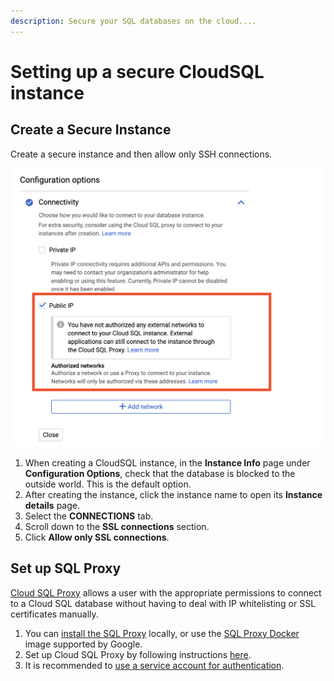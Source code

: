 ```yaml
---
description: Secure your SQL databases on the cloud....
---
```


# Setting up a secure CloudSQL instance

## Create a Secure Instance

Create a secure instance and then allow only SSH connections.

![The Public IP option should be checked, but there should not be any authorized networks.](../../../.gitbook/assets/screen-shot-2020-02-10-at-11.33.04-am.png)

1. When creating a CloudSQL instance, in the **Instance Info** page under **Configuration Options**, check that the database is blocked to the outside world. This is the default option.
2. After creating the instance, click the instance name to open its **Instance details** page.
3. Select the **CONNECTIONS** tab.
4. Scroll down to the **SSL connections** section.
5. Click **Allow only SSL connections**.

## &#x20;Set up SQL Proxy

[Cloud SQL Proxy](https://cloud.google.com/sql/docs/mysql/sql-proxy) allows a user with the appropriate permissions to connect to a Cloud SQL database without having to deal with IP whitelisting or SSL certificates manually.

1. You can [install the SQL Proxy](https://cloud.google.com/sql/docs/mysql/sql-proxy#install) locally, or use the [SQL Proxy Docker](https://github.com/GoogleCloudPlatform/cloudsql-proxy#container-images) image supported by Google.
2. Set up Cloud SQL Proxy by following instructions [here](https://cloud.google.com/sql/docs/mysql/sql-proxy#proxy\_startup\_options).
3. It is recommended to [use a service account for authentication](https://cloud.google.com/sql/docs/mysql/sql-proxy#using-a-service-account).

